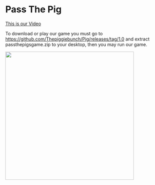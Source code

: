 <h1> Pass The Pig</h1>


<a href ="https://www.youtube.com/watch?v=-vBXUDk_uUo&list=LL7A3Oh1sUIA0nt1OL1luJVA">This is our Video</a>

To download or play our game you must go to https://github.com/Thepiggiebunch/Pig/releases/tag/1.0 and extract passthepigsgame.zip to your desktop, then you may run our game.

<img src="C++ Final Project .jpg" height = "400" width ="400">


